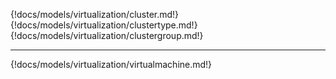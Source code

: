 {!docs/models/virtualization/cluster.md!}
{!docs/models/virtualization/clustertype.md!}
{!docs/models/virtualization/clustergroup.md!}

---

{!docs/models/virtualization/virtualmachine.md!}
